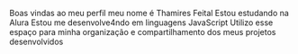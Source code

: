 Boas vindas ao meu perfil
meu nome é Thamires Feital
Estou estudando na Alura
Estou me desenvolve4ndo em linguagens JavaScript
Utilizo esse espaço para minha organização e compartilhamento dos meus projetos desenvolvidos 
